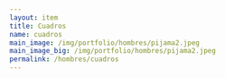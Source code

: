```yaml
---
layout: item
title: Cuadros
name: cuadros
main_image: /img/portfolio/hombres/pijama2.jpeg
main_image_big: /img/portfolio/hombres/pijama2.jpeg
permalink: /hombres/cuadros
---
```

